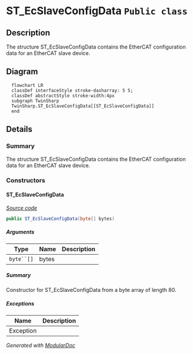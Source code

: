 # ST_EcSlaveConfigData `Public class`

## Description
The structure ST_EcSlaveConfigData contains the EtherCAT configuration data for an EtherCAT slave device.

## Diagram
```mermaid
  flowchart LR
  classDef interfaceStyle stroke-dasharray: 5 5;
  classDef abstractStyle stroke-width:4px
  subgraph TwinSharp
  TwinSharp.ST_EcSlaveConfigData[[ST_EcSlaveConfigData]]
  end
```

## Details
### Summary
The structure ST_EcSlaveConfigData contains the EtherCAT configuration data for an EtherCAT slave device.

### Constructors
#### ST_EcSlaveConfigData
[*Source code*](https://github.com///blob//TwinSharp/Structs.cs#L232)
```csharp
public ST_EcSlaveConfigData(byte[] bytes)
```
##### Arguments
| Type | Name | Description |
| --- | --- | --- |
| `byte``[]` | bytes |  |

##### Summary
Constructor for ST_EcSlaveConfigData from a byte array of length 80.

##### Exceptions
| Name | Description |
| --- | --- |
| Exception |  |

*Generated with* [*ModularDoc*](https://github.com/hailstorm75/ModularDoc)
